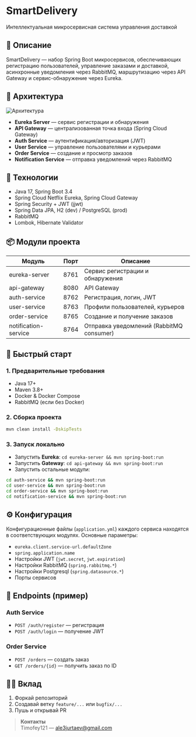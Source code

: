 # SmartDelivery
Интеллектуальная микросервисная система управления доставкой

## 📖 Описание
SmartDelivery — набор Spring Boot микросервисов, обеспечивающих регистрацию пользователей, управление заказами и доставкой, асинхронные уведомления через RabbitMQ, маршрутизацию через API Gateway и сервис-обнаружение через Eureka.

## 🚀 Архитектура

![Архитектура](docs/architecture.png)

- **Eureka Server** — сервис регистрации и обнаружения
- **API Gateway** — централизованная точка входа (Spring Cloud Gateway)
- **Auth Service** — аутентификация/авторизация (JWT)
- **User Service** — управление пользователями и курьерами
- **Order Service** — создание и просмотр заказов
- **Notification Service** — отправка уведомлений через RabbitMQ

## 🔧 Технологии

- Java 17, Spring Boot 3.4
- Spring Cloud Netflix Eureka, Spring Cloud Gateway
- Spring Security + JWT (jjwt)
- Spring Data JPA, H2 (dev) / PostgreSQL (prod)
- RabbitMQ
- Lombok, Hibernate Validator

## 📦 Модули проекта

| Модуль               | Порт | Описание                                |
|----------------------|------|-----------------------------------------|
| eureka-server        | 8761 | Сервис регистрации и обнаружения        |
| api-gateway          | 8080 | API Gateway                             |
| auth-service         | 8762 | Регистрация, логин, JWT                 |
| user-service         | 8763 | Профили пользователей, курьеров         |
| order-service        | 8765 | Создание и получение заказов            |
| notification-service | 8764 | Отправка уведомлений (RabbitMQ consumer)|

## 🚀 Быстрый старт

### 1. Предварительные требования
- Java 17+
- Maven 3.8+
- Docker & Docker Compose
- RabbitMQ (если без Docker)

### 2. Сборка проекта
```bash
mvn clean install -DskipTests
```

### 3. Запуск локально
- Запустить **Eureka**: `cd eureka-server && mvn spring-boot:run`
- Запустить **Gateway**: `cd api-gateway && mvn spring-boot:run`
- Запустить остальные модули:
```bash
cd auth-service && mvn spring-boot:run
cd user-service && mvn spring-boot:run
cd order-service && mvn spring-boot:run
cd notification-service && mvn spring-boot:run
```

## ⚙️ Конфигурация
Конфигурационные файлы (`application.yml`) каждого сервиса находятся в соответствующих модулях. Основные параметры:
- `eureka.client.service-url.defaultZone`
- `spring.application.name`
- Настройки JWT (`jwt.secret`, `jwt.expiration`)
- Настройки RabbitMQ (`spring.rabbitmq.*`)
- Настройки Postgresql (`spring.datasource.*`)
- Порты сервисов

## 🎯 Endpoints (пример)

### Auth Service
- `POST /auth/register` — регистрация
- `POST /auth/login` — получение JWT

### Order Service
- `POST /orders` — создать заказ
- `GET /orders/{id}` — получить заказ по ID


## 👨‍💻 Вклад
1. Форкай репозиторий
2. Создавай ветку `feature/...` или `bugfix/...`
3. Пушь и открывай PR


> **Контакты**  
> Timofey121 — ale3jurtaev@gmail.com  
